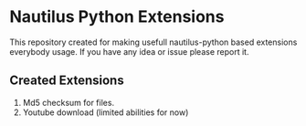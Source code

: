 # Nautilus Python Extensions

This repository created for making usefull nautilus-python based extensions everybody usage. If you have any idea or issue please report it.

## Created Extensions 

1. Md5 checksum for files.
2. Youtube download (limited abilities for now)

